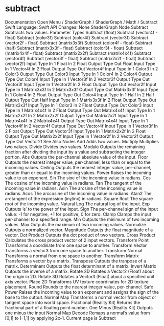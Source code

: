 # subtract
 Documentation 
 Open Menu 
/
 ShaderGraph 
/
ShaderGraph
/
 Math 
/
 Subtract 
Swift
Language: 
Swift
 API Changes: 
None
ShaderGraph Node
Subtract
Subtracts two values.
Parameter Types
 Subtract (float) 
 Subtract (vector4f - float) 
 Subtract (color3f) 
 Subtract (color4f) 
 Subtract (vector3f) 
 Subtract (vector2f - float) 
 Subtract (matrix3x3f) 
 Subtract (color4f - float) 
 Subtract (half) 
 Subtract (matrix3x3f - float) 
 Subtract (color3f - float) 
 Subtract (matrix4x4f - float) 
 Subtract (matrix2x2f) 
 Subtract (matrix4x4f) 
 Subtract (vector4f) 
 Subtract (vector3f - float) 
 Subtract (matrix2x2f - float) 
 Subtract (vector2f) 
Input
Type
In 1
Float
In 2
Float
Output
Type
Out
Float
Input
Type
In 1
Vector4f
In 2
Float
Output
Type
Out
Vector4f
Input
Type
In 1
Color3
In 2
Color3
Output
Type
Out
Color3
Input
Type
In 1
Color4
In 2
Color4
Output
Type
Out
Color4
Input
Type
In 1
Vector3f
In 2
Vector3f
Output
Type
Out
Vector3f
Input
Type
In 1
Vector2f
In 2
Float
Output
Type
Out
Vector2f
Input
Type
In 1
Matrix3x3f
In 2
Matrix3x3f
Output
Type
Out
Matrix3x3f
Input
Type
In 1
Color4
In 2
Float
Output
Type
Out
Color4
Input
Type
In 1
Half
In 2
Half
Output
Type
Out
Half
Input
Type
In 1
Matrix3x3f
In 2
Float
Output
Type
Out
Matrix3x3f
Input
Type
In 1
Color3
In 2
Float
Output
Type
Out
Color3
Input
Type
In 1
Matrix4x4f
In 2
Float
Output
Type
Out
Matrix4x4f
Input
Type
In 1
Matrix2x2f
In 2
Matrix2x2f
Output
Type
Out
Matrix2x2f
Input
Type
In 1
Matrix4x4f
In 2
Matrix4x4f
Output
Type
Out
Matrix4x4f
Input
Type
In 1
Vector4f
In 2
Vector4f
Output
Type
Out
Vector4f
Input
Type
In 1
Vector3f
In 2
Float
Output
Type
Out
Vector3f
Input
Type
In 1
Matrix2x2f
In 2
Float
Output
Type
Out
Matrix2x2f
Input
Type
In 1
Vector2f
In 2
Vector2f
Output
Type
Out
Vector2f
See Also
Nodes
Add
Adds two values.
Multiply
Multiplies two values.
Divide
Divides two values.
Modulo
Outputs the remaining fraction after dividing the input by a value and subtracting the integer portion.
Abs
Outputs the per-channel absolute value of the input.
Floor
Outputs the nearest integer value, per-channel, less than or equal to the incoming values.
Ceiling
Outputs the nearest integer value, per-channel, greater than or equal to the incoming values.
Power
Raises the incoming value to an exponent.
Sin
The sine of the incoming value in radians.
Cos
The cosine of the incoming value in radians.
Tan
The tangent of the incoming value in radians.
Asin
The arcsine of the incoming value in radians.
Acos
The arccosine of the incoming value in radians.
Atan2
The arctangent of the expression (iny/inx) in radians.
Square Root
The square root of the incoming value.
Natural Log
The natural log of the input.
Exp
Outputs ‘e’ to the power of the input.
Sign
The per-channel sign of the input value: -1 for negative, +1 for positive, 0 for zero.
Clamp
Clamps the input per-channel to a specified range.
Min
Outputs the minimum of two incoming values.
Max
Outputs the maximum of two incoming values.
Normalize
Outputs a normalized vector.
Magnitude
Outputs the float magnitude of a vector.
Dot Product
Outputs the dot product of two vectors.
Cross Product
Calculates the cross product vector of 2 input vectors.
Transform Point
Transforms a coordinate from one space to another.
Transform Vector
Transforms a vector3 from one space to another.
Transform Normal
Transforms a normal from one space to another.
Transform Matrix
Transforms a vector by a matrix.
Transpose
Outputs the tranpose of a matrix.
Determinant
Outputs the float determinant of a matrix.
Invert Matrix
Outputs the inverse of a matrix.
Rotate 2D
Rotates a Vector2 (Float) about the origin in 2D.
Rotate 3D
Rotates a Vector3 (Float) about a specified unit axis vector.
Place 2D
Transforms UV texture coordinates for 2D texture placement.
Round
Rounds to the nearest integer value, per-channel.
Safe Power
Raises the incoming value to an exponent and assigns the sign of the base to the output.
Normal Map
Transforms a normal vector from object or tangent space into world space.
Fractional (Reality
Kit)
Returns the fractional part of a floating point number.
One Minus (Reality
Kit)
Outputs one minus the input
Normal Map Decode
Remaps a normal’s value from [0,1] to [-1,1] by applying 2x-1.
 Current page is Subtract 